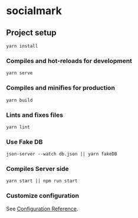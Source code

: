 # socialmark

## Project setup
```
yarn install
```

### Compiles and hot-reloads for development
```
yarn serve
```

### Compiles and minifies for production
```
yarn build
```

### Lints and fixes files
```
yarn lint
```

### Use Fake DB
```
json-server --watch db.json || yarn fakeDB
```

### Compiles Server side
```
yarn start || npm run start
```

### Customize configuration
See [Configuration Reference](https://cli.vuejs.org/config/).
